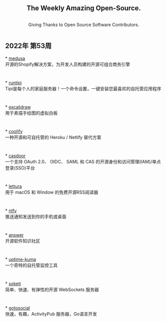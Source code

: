 <div align="center" style="display:flex;flex-direction:column;"><h2>The Weekly Amazing Open-Source.</h2><p>Giving Thanks to Open Source Software Contributors.</p></div>
            
         
 ## 2022年 第53周</h3>* [medusa](https://github.com/medusajs/medusa) <br/>开源的Shopify解决方案，为开发人员构建的开源可组合商务引擎 <br/> <p><a style="margin-right:4px;" href="#"><img height='13px' src="https://img.shields.io/github/license/medusajs/medusa?display_timestamp=committer"></a><a style="margin-right:4px;" href="#"><img  height='13px'  src="https://img.shields.io/github/stars/medusajs/medusa?style=flat"></a><a  style="margin-right:4px;" href="#"><img  height='13px'  src="https://img.shields.io/github/last-commit/medusajs/medusa?display_timestamp=committer"></a></p>* [runtipi](https://github.com/meienberger/runtipi) <br/>Tipi是每个人的家庭服务器！一个命令设置，一键安装您最喜欢的自托管应用程序 <br/> <p><a style="margin-right:4px;" href="#"><img height='13px' src="https://img.shields.io/github/license/meienberger/runtipi?display_timestamp=committer"></a><a style="margin-right:4px;" href="#"><img  height='13px'  src="https://img.shields.io/github/stars/meienberger/runtipi?style=flat"></a><a  style="margin-right:4px;" href="#"><img  height='13px'  src="https://img.shields.io/github/last-commit/meienberger/runtipi?display_timestamp=committer"></a></p>* [excalidraw](https://github.com/excalidraw/excalidraw) <br/>用于素描手绘图的虚拟白板 <br/> <p><a style="margin-right:4px;" href="#"><img height='13px' src="https://img.shields.io/github/license/excalidraw/excalidraw?display_timestamp=committer"></a><a style="margin-right:4px;" href="#"><img  height='13px'  src="https://img.shields.io/github/stars/excalidraw/excalidraw?style=flat"></a><a  style="margin-right:4px;" href="#"><img  height='13px'  src="https://img.shields.io/github/last-commit/excalidraw/excalidraw?display_timestamp=committer"></a></p>* [coolify](https://github.com/coollabsio/coolify) <br/>一种开源和可自托管的 Heroku / Netlify 替代方案 <br/> <p><a style="margin-right:4px;" href="#"><img height='13px' src="https://img.shields.io/github/license/coollabsio/coolify?display_timestamp=committer"></a><a style="margin-right:4px;" href="#"><img  height='13px'  src="https://img.shields.io/github/stars/coollabsio/coolify?style=flat"></a><a  style="margin-right:4px;" href="#"><img  height='13px'  src="https://img.shields.io/github/last-commit/coollabsio/coolify?display_timestamp=committer"></a></p>* [casdoor](https://github.com/casdoor/casdoor) <br/>一个支持 OAuth 2.0、 OIDC、 SAML 和 CAS 的开源身份和访问管理(IAM)/单点登录(SSO)平台 <br/> <p><a style="margin-right:4px;" href="#"><img height='13px' src="https://img.shields.io/github/license/casdoor/casdoor?display_timestamp=committer"></a><a style="margin-right:4px;" href="#"><img  height='13px'  src="https://img.shields.io/github/stars/casdoor/casdoor?style=flat"></a><a  style="margin-right:4px;" href="#"><img  height='13px'  src="https://img.shields.io/github/last-commit/casdoor/casdoor?display_timestamp=committer"></a></p>* [lettura](https://github.com/zhanglun/lettura) <br/>用于 macOS 和 Window 的免费开源RSS阅读器 <br/> <p><a style="margin-right:4px;" href="#"><img height='13px' src="https://img.shields.io/github/license/zhanglun/lettura?display_timestamp=committer"></a><a style="margin-right:4px;" href="#"><img  height='13px'  src="https://img.shields.io/github/stars/zhanglun/lettura?style=flat"></a><a  style="margin-right:4px;" href="#"><img  height='13px'  src="https://img.shields.io/github/last-commit/zhanglun/lettura?display_timestamp=committer"></a></p>* [ntfy](https://github.com/binwiederhier/ntfy) <br/>推送通知发送到你的手机或桌面 <br/> <p><a style="margin-right:4px;" href="#"><img height='13px' src="https://img.shields.io/github/license/binwiederhier/ntfy?display_timestamp=committer"></a><a style="margin-right:4px;" href="#"><img  height='13px'  src="https://img.shields.io/github/stars/binwiederhier/ntfy?style=flat"></a><a  style="margin-right:4px;" href="#"><img  height='13px'  src="https://img.shields.io/github/last-commit/binwiederhier/ntfy?display_timestamp=committer"></a></p>* [answer](https://github.com/answerdev/answer) <br/>开源软件知识社区 <br/> <p><a style="margin-right:4px;" href="#"><img height='13px' src="https://img.shields.io/github/license/answerdev/answer?display_timestamp=committer"></a><a style="margin-right:4px;" href="#"><img  height='13px'  src="https://img.shields.io/github/stars/answerdev/answer?style=flat"></a><a  style="margin-right:4px;" href="#"><img  height='13px'  src="https://img.shields.io/github/last-commit/answerdev/answer?display_timestamp=committer"></a></p>* [uptime-kuma](https://github.com/louislam/uptime-kuma) <br/>一个奇特的自托管监控工具 <br/> <p><a style="margin-right:4px;" href="#"><img height='13px' src="https://img.shields.io/github/license/louislam/uptime-kuma?display_timestamp=committer"></a><a style="margin-right:4px;" href="#"><img  height='13px'  src="https://img.shields.io/github/stars/louislam/uptime-kuma?style=flat"></a><a  style="margin-right:4px;" href="#"><img  height='13px'  src="https://img.shields.io/github/last-commit/louislam/uptime-kuma?display_timestamp=committer"></a></p>* [soketi](https://github.com/soketi/soketi) <br/>简单、快速、有弹性的开源 WebSockets 服务器 <br/> <p><a style="margin-right:4px;" href="#"><img height='13px' src="https://img.shields.io/github/license/soketi/soketi?display_timestamp=committer"></a><a style="margin-right:4px;" href="#"><img  height='13px'  src="https://img.shields.io/github/stars/soketi/soketi?style=flat"></a><a  style="margin-right:4px;" href="#"><img  height='13px'  src="https://img.shields.io/github/last-commit/soketi/soketi?display_timestamp=committer"></a></p>* [gotosocial](https://github.com/superseriousbusiness/gotosocial) <br/>快速，有趣，ActivityPub 服务器，Go语言开发 <br/> <p><a style="margin-right:4px;" href="#"><img height='13px' src="https://img.shields.io/github/license/superseriousbusiness/gotosocial?display_timestamp=committer"></a><a style="margin-right:4px;" href="#"><img  height='13px'  src="https://img.shields.io/github/stars/superseriousbusiness/gotosocial?style=flat"></a><a  style="margin-right:4px;" href="#"><img  height='13px'  src="https://img.shields.io/github/last-commit/superseriousbusiness/gotosocial?display_timestamp=committer"></a></p>